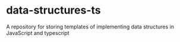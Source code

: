 # data-structures-ts
A repository for storing templates of implementing data structures in JavaScript and typescript
